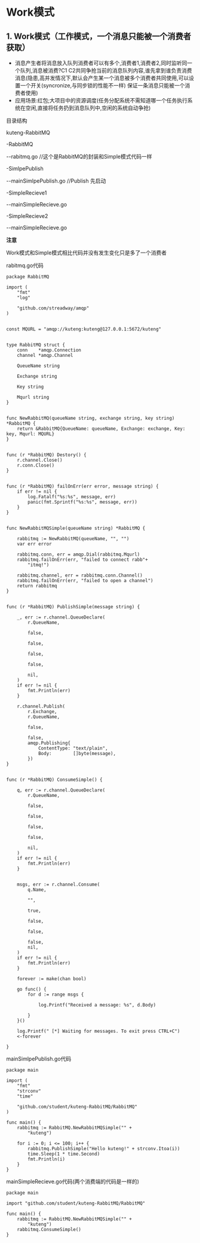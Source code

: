 # Work模式

## 1. Work模式（工作模式，一个消息只能被一个消费者获取） <a id="work&#x6A21;&#x5F0F;&#xFF08;&#x5DE5;&#x4F5C;&#x6A21;&#x5F0F;&#xFF0C;&#x4E00;&#x4E2A;&#x6D88;&#x606F;&#x53EA;&#x80FD;&#x88AB;&#x4E00;&#x4E2A;&#x6D88;&#x8D39;&#x8005;&#x83B7;&#x53D6;&#xFF09;"></a>

* 消息产生者将消息放入队列消费者可以有多个,消费者1,消费者2,同时监听同一个队列,消息被消费?C1 C2共同争抢当前的消息队列内容,谁先拿到谁负责消费消息\(隐患,高并发情况下,默认会产生某一个消息被多个消费者共同使用,可以设置一个开关\(syncronize,与同步锁的性能不一样\) 保证一条消息只能被一个消费者使用\)
* 应用场景:红包;大项目中的资源调度\(任务分配系统不需知道哪一个任务执行系统在空闲,直接将任务扔到消息队列中,空闲的系统自动争抢\)

目录结构

kuteng-RabbitMQ

-RabbitMQ

--rabitmq.go //这个是RabbitMQ的封装和Simple模式代码一样

-SimlpePublish

--mainSimlpePublish.go //Publish 先启动

-SimpleRecieve1

--mainSimpleRecieve.go

-SimpleRecieve2

--mainSimpleRecieve.go

**注意**

Work模式和Simple模式相比代码并没有发生变化只是多了一个消费者

rabitmq.go代码

```text
package RabbitMQ

import (
    "fmt"
    "log"

    "github.com/streadway/amqp"
)


const MQURL = "amqp://kuteng:kuteng@127.0.0.1:5672/kuteng"


type RabbitMQ struct {
    conn    *amqp.Connection
    channel *amqp.Channel
    
    QueueName string
    
    Exchange string
    
    Key string
    
    Mqurl string
}


func NewRabbitMQ(queueName string, exchange string, key string) *RabbitMQ {
    return &RabbitMQ{QueueName: queueName, Exchange: exchange, Key: key, Mqurl: MQURL}
}


func (r *RabbitMQ) Destory() {
    r.channel.Close()
    r.conn.Close()
}


func (r *RabbitMQ) failOnErr(err error, message string) {
    if err != nil {
        log.Fatalf("%s:%s", message, err)
        panic(fmt.Sprintf("%s:%s", message, err))
    }
}


func NewRabbitMQSimple(queueName string) *RabbitMQ {
    
    rabbitmq := NewRabbitMQ(queueName, "", "")
    var err error
    
    rabbitmq.conn, err = amqp.Dial(rabbitmq.Mqurl)
    rabbitmq.failOnErr(err, "failed to connect rabb"+
        "itmq!")
    
    rabbitmq.channel, err = rabbitmq.conn.Channel()
    rabbitmq.failOnErr(err, "failed to open a channel")
    return rabbitmq
}


func (r *RabbitMQ) PublishSimple(message string) {
    
    _, err := r.channel.QueueDeclare(
        r.QueueName,
        
        false,
        
        false,
        
        false,
        
        false,
        
        nil,
    )
    if err != nil {
        fmt.Println(err)
    }
    
    r.channel.Publish(
        r.Exchange,
        r.QueueName,
        
        false,
        
        false,
        amqp.Publishing{
            ContentType: "text/plain",
            Body:        []byte(message),
        })
}


func (r *RabbitMQ) ConsumeSimple() {
    
    q, err := r.channel.QueueDeclare(
        r.QueueName,
        
        false,
        
        false,
        
        false,
        
        false,
        
        nil,
    )
    if err != nil {
        fmt.Println(err)
    }

    
    msgs, err := r.channel.Consume(
        q.Name, 
        
        "", 
        
        true, 
        
        false, 
        
        false, 
        
        false, 
        nil,   
    )
    if err != nil {
        fmt.Println(err)
    }

    forever := make(chan bool)
    
    go func() {
        for d := range msgs {
            
            log.Printf("Received a message: %s", d.Body)

        }
    }()

    log.Printf(" [*] Waiting for messages. To exit press CTRL+C")
    <-forever

}
```

mainSimlpePublish.go代码

```text
package main

import (
    "fmt"
    "strconv"
    "time"

    "github.com/student/kuteng-RabbitMQ/RabbitMQ"
)

func main() {
    rabbitmq := RabbitMQ.NewRabbitMQSimple("" +
        "kuteng")

    for i := 0; i <= 100; i++ {
        rabbitmq.PublishSimple("Hello kuteng!" + strconv.Itoa(i))
        time.Sleep(1 * time.Second)
        fmt.Println(i)
    }
}
```

mainSimpleRecieve.go代码\(两个消费端的代码是一样的\)

```text
package main

import "github.com/student/kuteng-RabbitMQ/RabbitMQ"

func main() {
    rabbitmq := RabbitMQ.NewRabbitMQSimple("" +
        "kuteng")
    rabbitmq.ConsumeSimple()
}
```

